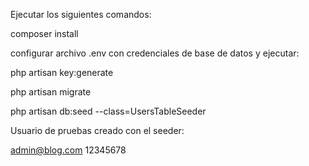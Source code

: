 Ejecutar los siguientes comandos:

composer install

configurar archivo .env con credenciales de base de datos y ejecutar:

php artisan key:generate

php artisan migrate

php artisan db:seed --class=UsersTableSeeder

Usuario de pruebas creado con el seeder:

admin@blog.com   12345678


